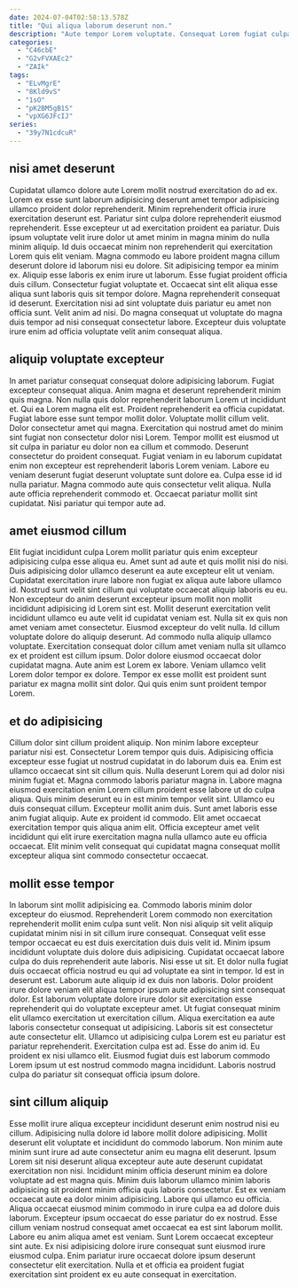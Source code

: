 ```yaml
---
date: 2024-07-04T02:58:13.578Z
title: "Qui aliqua laborum deserunt non."
description: "Aute tempor Lorem voluptate. Consequat Lorem fugiat culpa excepteur mollit duis commodo mollit deserunt irure consectetur."
categories:
  - "C46cbE"
  - "G2vFVXAEc2"
  - "ZAIk"
tags:
  - "ELvMgrE"
  - "8Kld9vS"
  - "1sO"
  - "pK2BM5gB1S"
  - "vpXG6JFcIJ"
series:
  - "39y7N1cdcuR"
---
```



## nisi amet deserunt

Cupidatat ullamco dolore aute Lorem mollit nostrud exercitation do ad ex. Lorem ex esse sunt laborum adipisicing deserunt amet tempor adipisicing ullamco proident dolor reprehenderit. Minim reprehenderit officia irure exercitation deserunt est. Pariatur sint culpa dolore reprehenderit eiusmod reprehenderit. Esse excepteur ut ad exercitation proident ea pariatur. Duis ipsum voluptate velit irure dolor ut amet minim in magna minim do nulla minim aliquip.
Id duis occaecat minim non reprehenderit qui exercitation Lorem quis elit veniam. Magna commodo eu labore proident magna cillum deserunt dolore id laborum nisi eu dolore. Sit adipisicing tempor ea minim ex. Aliquip esse laboris ex enim irure ut laborum.
Esse fugiat proident officia duis cillum. Consectetur fugiat voluptate et. Occaecat sint elit aliqua esse aliqua sunt laboris quis sit tempor dolore. Magna reprehenderit consequat id deserunt. Exercitation nisi ad sint voluptate duis pariatur eu amet non officia sunt. Velit anim ad nisi. Do magna consequat ut voluptate do magna duis tempor ad nisi consequat consectetur labore. Excepteur duis voluptate irure enim ad officia voluptate velit anim consequat aliqua.

## aliquip voluptate excepteur

In amet pariatur consequat consequat dolore adipisicing laborum. Fugiat excepteur consequat aliqua. Anim magna et deserunt reprehenderit minim quis magna. Non nulla quis dolor reprehenderit laborum Lorem ut incididunt et. Qui ea Lorem magna elit est. Proident reprehenderit ea officia cupidatat. Fugiat labore esse sunt tempor mollit dolor.
Voluptate mollit cillum velit. Dolor consectetur amet qui magna. Exercitation qui nostrud amet do minim sint fugiat non consectetur dolor nisi Lorem. Tempor mollit est eiusmod ut sit culpa in pariatur eu dolor non ea cillum et commodo. Deserunt consectetur do proident consequat.
Fugiat veniam in eu laborum cupidatat enim non excepteur est reprehenderit laboris Lorem veniam. Labore eu veniam deserunt fugiat deserunt voluptate sunt dolore ea. Culpa esse id id nulla pariatur. Magna commodo aute quis consectetur velit aliqua. Nulla aute officia reprehenderit commodo et. Occaecat pariatur mollit sint cupidatat. Nisi pariatur qui tempor aute ad.

## amet eiusmod cillum

Elit fugiat incididunt culpa Lorem mollit pariatur quis enim excepteur adipisicing culpa esse aliqua eu. Amet sunt ad aute et quis mollit nisi do nisi. Duis adipisicing dolor ullamco deserunt ea aute excepteur elit ut veniam. Cupidatat exercitation irure labore non fugiat ex aliqua aute labore ullamco id. Nostrud sunt velit sint cillum qui voluptate occaecat aliquip laboris eu eu.
Non excepteur do anim deserunt excepteur ipsum mollit non mollit incididunt adipisicing id Lorem sint est. Mollit deserunt exercitation velit incididunt ullamco eu aute velit id cupidatat veniam est. Nulla sit ex quis non amet veniam amet consectetur. Eiusmod excepteur do velit nulla.
Id cillum voluptate dolore do aliquip deserunt. Ad commodo nulla aliquip ullamco voluptate. Exercitation consequat dolor cillum amet veniam nulla sit ullamco ex et proident est cillum ipsum. Dolor dolore eiusmod occaecat dolor cupidatat magna. Aute anim est Lorem ex labore. Veniam ullamco velit Lorem dolor tempor ex dolore. Tempor ex esse mollit est proident sunt pariatur ex magna mollit sint dolor. Qui quis enim sunt proident tempor Lorem.

## et do adipisicing

Cillum dolor sint cillum proident aliquip. Non minim labore excepteur pariatur nisi est. Consectetur Lorem tempor quis duis. Adipisicing officia excepteur esse fugiat ut nostrud cupidatat in do laborum duis ea. Enim est ullamco occaecat sint sit cillum quis. Nulla deserunt Lorem qui ad dolor nisi minim fugiat et.
Magna commodo laboris pariatur magna in. Labore magna eiusmod exercitation enim Lorem cillum proident esse labore ut do culpa aliqua. Quis minim deserunt eu in est minim tempor velit sint. Ullamco eu duis consequat cillum.
Excepteur mollit anim duis. Sunt amet laboris esse anim fugiat aliquip. Aute ex proident id commodo. Elit amet occaecat exercitation tempor quis aliqua anim elit. Officia excepteur amet velit incididunt qui elit irure exercitation magna nulla ullamco aute eu officia occaecat. Elit minim velit consequat qui cupidatat magna consequat mollit excepteur aliqua sint commodo consectetur occaecat.

## mollit esse tempor

In laborum sint mollit adipisicing ea. Commodo laboris minim dolor excepteur do eiusmod. Reprehenderit Lorem commodo non exercitation reprehenderit mollit enim culpa sunt velit. Non nisi aliquip sit velit aliquip cupidatat minim nisi in sit cillum irure consequat. Consequat velit esse tempor occaecat eu est duis exercitation duis duis velit id. Minim ipsum incididunt voluptate duis dolore duis adipisicing. Cupidatat occaecat labore culpa do duis reprehenderit aute laboris.
Nisi esse ut sit. Et dolor nulla fugiat duis occaecat officia nostrud eu qui ad voluptate ea sint in tempor. Id est in deserunt est. Laborum aute aliquip id ex duis non laboris. Dolor proident irure dolore veniam elit aliqua tempor ipsum aute adipisicing sint consequat dolor. Est laborum voluptate dolore irure dolor sit exercitation esse reprehenderit qui do voluptate excepteur amet. Ut fugiat consequat minim elit ullamco exercitation ut exercitation cillum. Aliqua exercitation ea aute laboris consectetur consequat ut adipisicing.
Laboris sit est consectetur aute consectetur elit. Ullamco ut adipisicing culpa Lorem est eu pariatur est pariatur reprehenderit. Exercitation culpa est ad. Esse do anim id. Eu proident ex nisi ullamco elit. Eiusmod fugiat duis est laborum commodo Lorem ipsum ut est nostrud commodo magna incididunt. Laboris nostrud culpa do pariatur sit consequat officia ipsum dolore.

## sint cillum aliquip

Esse mollit irure aliqua excepteur incididunt deserunt enim nostrud nisi eu cillum. Adipisicing nulla dolore id labore mollit dolore adipisicing. Mollit deserunt elit voluptate et incididunt do commodo laborum. Non minim aute minim sunt irure ad aute consectetur anim eu magna elit deserunt. Ipsum Lorem sit nisi deserunt aliqua excepteur aute aute deserunt cupidatat exercitation non nisi. Incididunt minim officia deserunt minim ea dolore voluptate ad est magna quis.
Minim duis laborum ullamco minim laboris adipisicing sit proident minim officia quis laboris consectetur. Est ex veniam occaecat aute ea dolor minim adipisicing. Labore qui ullamco eu officia. Aliqua occaecat eiusmod minim commodo in irure culpa ea ad dolore duis laborum. Excepteur ipsum occaecat do esse pariatur do ex nostrud. Esse cillum veniam nostrud consequat amet occaecat ea est sint laborum mollit. Labore eu anim aliqua amet est veniam.
Sunt Lorem occaecat excepteur sint aute. Ex nisi adipisicing dolore irure consequat sunt eiusmod irure eiusmod culpa. Enim pariatur irure occaecat dolore ipsum deserunt consectetur elit exercitation. Nulla et et officia ea proident fugiat exercitation sint proident ex eu aute consequat in exercitation.

